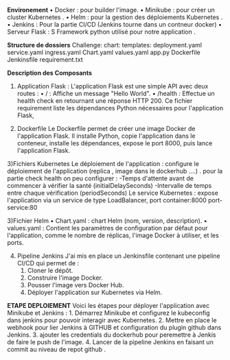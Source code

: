 **Environement**
	• Docker : pour builder l'image.
	• Minikube : pour créer un cluster Kubernetes .
	• Helm : pour la gestion des déploiements Kubernetes .
	• Jenkins : Pour la partie CI/CD (Jenkins  tourne dans un contneur docker)
	• Serveur Flask : S Framework python utilisé pour notre application .

**Structure de dossiers**
Challenge:
      chart:
         templates:
                 deployment.yaml 
                 service.yaml
                 ingress.yaml
         Chart.yaml
         values.yaml
     app.py
     Dockerfile
     Jenkinsfile
     requirement.txt
      

**Description des Composants**
1) Application Flask :
L'application Flask est une simple API avec deux routes :
	• / : Affiche un message "Hello World".
	• /health : Effectue un health check en retournant une réponse HTTP 200.
Ce fichier requirement  liste les dépendances Python nécessaires pour l'application Flask,

2) Dockerfile
Le Dockerfile permet de créer une image Docker de l'application Flask.
Il installe Python, copie l'application dans le conteneur, installe les dépendances, expose le port 8000, puis lance l'application Flask.

3)Fichiers Kubernetes 
Le déploiement de l'application : configure le déploiement de l'application (replica , image dans le dockerhub  ....) .
                                  pour la partie check health on peu configurer :
                                     -Temps d'attente avant de commencer à vérifier la santé  (initialDelaySeconds) 
                                     -Intervalle de temps entre chaque vérification (periodSeconds)
Le service Kubernetes : expose l'application via un service de type LoadBalancer, port container:8000  port-service:80

3)Fichier Helm 
	• Chart.yaml :  chart Helm (nom, version, description).
	• values.yaml : Contient les paramètres de configuration par défaut pour l'application, 
                  comme le nombre de réplicas, l'image Docker à utiliser, et les ports.

4) Pipeline Jenkins 
J'ai mis en place un Jenkinsfile contenant une pipeline CI/CD qui permet de :
	1. Cloner le dépôt.
	2. Construire l'image Docker.
	3. Pousser l'image vers Docker Hub.
	4. Déployer l'application sur Kubernetes via Helm.
	
**ETAPE DEPLOIEMENT**
Voici les étapes pour déployer l'application avec  Minikube et Jenkins :
	1.  Démarrez Minikube et configurez le kubeconfig dans jenkins  pour pouvoir interagir avec Kubernetes.
	2.  Mettre en place le webhook pour lier Jenkins à GITHUB et configuration du plugin github dans Jenkins.
	3. ajouter les credentials du dockerhub pour peremettre à Jenkis de faire le push de l'image. 
	4.  Lancer de la pipeline Jenkins en faisant un  commit au niveau de repot github . 







